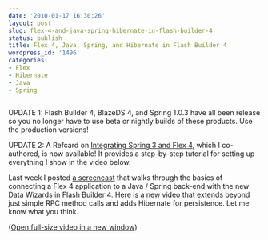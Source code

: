```yaml
---
date: '2010-01-17 16:30:26'
layout: post
slug: flex-4-and-java-spring-hibernate-in-flash-builder-4
status: publish
title: Flex 4, Java, Spring, and Hibernate in Flash Builder 4
wordpress_id: '1496'
categories:
- Flex
- Hibernate
- Java
- Spring
---
```


UPDATE 1: Flash Builder 4, BlazeDS 4, and Spring 1.0.3 have all been release so you no longer have to use beta or nightly builds of these products.  Use the production versions!

UPDATE 2: A Refcard on [Integrating Spring 3 and Flex 4](http://refcardz.dzone.com/refcardz/flex-4-and-spring-3), which I co-authored, is now available! It provides a step-by-step tutorial for setting up everything I show in the video below.

Last week I posted [a screencast](/2010/01/11/flash-builder-4-data-wizards-with-java-spring/) that walks through the basics of connecting a Flex 4 application to a Java / Spring back-end with the new Data Wizards in Flash Builder 4.  Here is a new video that extends beyond just simple RPC method calls and adds Hibernate for persistence.  Let me know what you think.

  
([Open full-size video in a new window](http://www.jamesward.com/videos/flash_builder_4_data_wizards_java_spring_hibernate.html))
